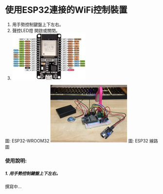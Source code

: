 # 使用ESP32連接的WiFi控制裝置
1. 用手勢控制鍵盤上下左右。
2. 聲控LED燈 開啟或關閉。
3. <img src="./ESP-WROOM-32.jpg" width="50%" />
圖: ESP32-­WROOM­32
<img src="./IMG-3786.JPG" width="50%" />
圖: ESP32 線路圖

### 使用說明:
##### 1. 用手勢控制鍵盤上下左右。
撰寫中...





